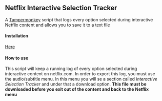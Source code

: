 ## Netflix Interactive Selection Tracker

A [Tampermonkey](https://tampermonkey.net/) script that logs every option selected during interactive Netflix content and allows you to save it to a text file

#### Installation

[Here](https://github.com/lmelvin/Tampermonkey-Scripts/raw/master/Netflix_Interactive_Selection_Tracker.user.js)

#### How to use

This script will keep a running log of every option selected during interactive content on netflix.com. In order to export this log, you must use the audio/subtitle menu. In this menu you will se a section called *Interactive Selection Tracker* and under that a download option. **This file must be downloaded before you exit out of the content and back to the Netflix menu**
